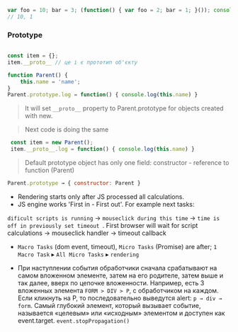 ```js
var foo = 10; bar = 3; (function() { var foo = 2; bar = 1; }()); console.info(foo, bar);
// 10, 1
```

### Prototype

```js

const item = {};
item.__proto__ // це і є прототип об'єкту

```
```js
function Parent() {
    this.name = 'name';
}
Parent.prototype.log = function() { console.log(this.name) }
```
> It will set `__proto__` property to Parent.prototype for objects created with new.

> Next code is doing the same
```js
 const item = new Parent();
 item.__proto__.log = function() { console.log(this.name) }
```
> Default prototype object has only one field: constructor - reference to function (Parent)
```js
Parent.prototype → { constructor: Parent }
```

- Rendering starts only after JS processed all calculations.
- JS engine works 'First in - First out'. For example next tasks: 

`dificult scripts is running` → `mouseclick during this time` → `time is off in previously set timeout `. First browser will wait for script calculations → mouseclick handler → timeout callback

- `Macro Tasks` (dom event, timeout), `Micro Tasks` (Promise) are after;
`1 Macro Task` ▸ `All Micro Tasks` ▸ `rendering`

- При наступлении события обработчики сначала срабатывают на самом вложенном элементе, затем на его родителе, затем выше и так далее, вверх по цепочке вложенности. Например, есть 3 вложенных элемента `FORM > DIV > P`, с обработчиком на каждом. Если кликнуть на P, то последовательно выведутся alert: `p → div → form`. Самый глубокий элемент, который вызывает событие, называется «целевым» или «исходным» элементом и доступен как event.target. `event.stopPropagation()`
